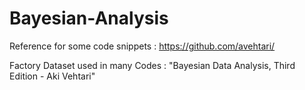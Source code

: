 # Bayesian-Analysis

Reference for some code snippets : https://github.com/avehtari/ 

Factory Dataset used in many Codes : "Bayesian Data Analysis, Third Edition - Aki Vehtari"
